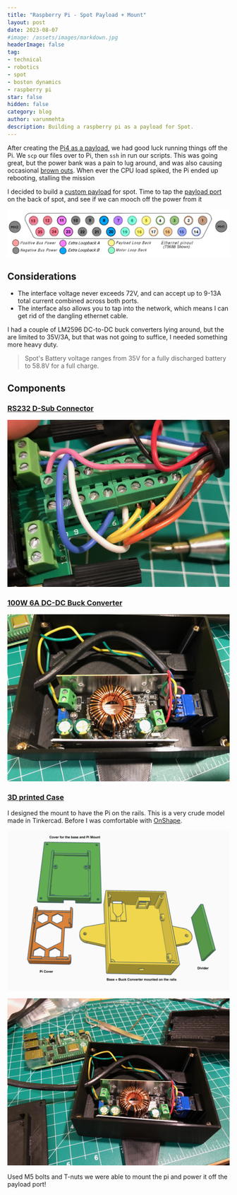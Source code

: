 ```yaml
---
title: "Raspberry Pi - Spot Payload + Mount"
layout: post
date: 2023-08-07
#image: /assets/images/markdown.jpg
headerImage: false
tag:
- technical
- robotics
- spot
- boston dynamics
- raspberry pi
star: false
hidden: false
category: blog
author: varunmehta
description: Building a raspberry pi as a payload for Spot.
---
```


After creating the [Pi4 as a payload](/spot-rapsberry-pi-payload), we had good luck running things off the Pi. We `scp` our files over to Pi, then `ssh` in run our scripts. This was going great, but the power bank was a pain to lug around, and was also causing occasional [brown outs](https://en.wikipedia.org/wiki/Brownout_(electricity)). When ever the CPU load spiked, the Pi ended up rebooting, stalling the mission

I decided to build a [custom payload](https://dev.bostondynamics.com/docs/payload/readme) for spot. Time to tap the [payload port](https://dev.bostondynamics.com/docs/payload/robot_electrical_interface.html) on the back of spot, and see if we can mooch off the power from it

![Electrical Interface](/assets/images/posts/spot/spot_electrical_interface.png)

## Considerations 
 * The interface voltage never exceeds 72V, and can accept up to 9-13A total current combined across both ports.
 * The interface also allows you to tap into the network, which means I can get rid of the dangling ethernet cable. 

I had a couple of LM2596 DC-to-DC buck converters lying around, but the are limited to 35V/3A, but that was not going to suffice, I needed something more heavy duty.
 > Spot's Battery voltage ranges from 35V for a fully discharged battery to 58.8V for a full charge.

## Components

### [RS232 D-Sub Connector](https://www.amazon.com/dp/B09CPBRTKZ)

![D-Sub](/assets/images/posts/spot/IMG_1959.jpeg)

### [100W 6A DC-DC Buck Converter](https://www.amazon.com/dp/B09FNBSZTR)

![Buck Converter](/assets/images/posts/spot/IMG_1960.jpeg)

### [3D printed Case](https://www.tinkercad.com/things/3wuU3eND38z-spot-pi-peripheral-box-v4-direct-wire)
I designed the mount to have the Pi on the rails. This is a very crude model made in Tinkercad. Before I was comfortable with [OnShape](https://onshape.com/).

![Pi Mount](/assets/images/posts/spot/pi-mount.png)

![3D Printed](/assets/images/posts/spot/IMG_1961.jpeg)

Used M5 bolts and T-nuts we were able to mount the pi and power it off the payload port! 